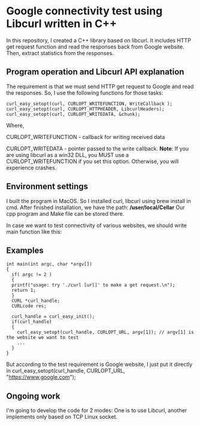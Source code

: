 # Google connectivity test using Libcurl written in C++

In this repository, I created a C++ library based on libcurl. It includes HTTP get request function and read the responses back from Google website. Then, extract statistics from the responses.


## Program operation and Libcurl API explanation
The requirement is that we must send HTTP get request to Google and read the responses. So, I use the following functions for those tasks:

    curl_easy_setopt(curl, CURLOPT_WRITEFUNCTION, WriteCallback );
    curl_easy_setopt(curl, CURLOPT_HTTPHEADER, LibcurlHeaders);
    curl_easy_setopt(curl, CURLOPT_WRITEDATA, &chunk);
    

Where,

CURLOPT_WRITEFUNCTION - callback for writing received data


CURLOPT_WRITEDATA - pointer passed to the write callback. 
**Note**: If you are using libcurl as a win32 DLL, you MUST use a CURLOPT_WRITEFUNCTION if you set this option. Otherwise, you will experience crashes.


## Environment settings
I built the program in MacOS. So I installed curl, libcurl using brew install in cmd. After finished installation, we have the path: **/user/local/Cellar**
Our cpp program and Make file can be stored there. 

In case we want to test connectivity of various websites, we should write main function like this:

## Examples

    int main(int argc, char *argv[]) 
    {
      if( argc != 2 ) 
      {
      printf("usage: try './curl [url]' to make a get request.\n");
      return 1;
      }
      CURL *curl_handle;
      CURLcode res;

      curl_handle = curl_easy_init();
      if(curl_handle) 
      {
        curl_easy_setopt(curl_handle, CURLOPT_URL, argv[1]); // argv[1] is the website we want to test 
        ...
      }
    }
    
But according to the test requirement is Google website, I just put it directly in curl_easy_setopt(curl_handle, CURLOPT_URL, "https://www.google.com");

## Ongoing work

I'm going to develop the code for 2 modes: One is to use Libcurl, another implements only based on TCP Linux socket.
